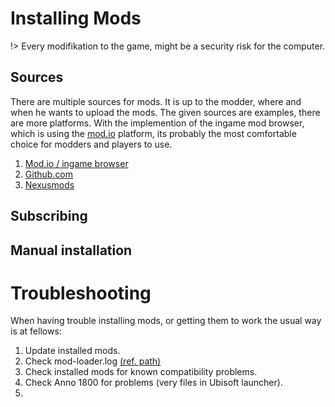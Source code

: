# Installing Mods

!> Every modifikation to the game, might be a security risk for the computer.

## Sources
There are multiple sources for mods. It is up to the modder, where and when he wants to upload the mods. The given sources are examples, there are more platforms. With the implemention of the ingame mod browser, which is using the [mod.io](http://mod.io) platform, its probably the most comfortable choice for modders and players to use.

1. [Mod.io / ingame browser](https://mod.io/g/anno-1800)
2. [Github.com](https://github.com/)
3. [Nexusmods](https://www.nexusmods.com/anno1800/)

## Subscribing

## Manual installation

# Troubleshooting

When having trouble installing mods, or getting them to work the usual way is at fellows:

1. Update installed mods.
2. Check mod-loader.log [(ref. path)](/en/basics/path.md#mod-loader.log)
3. Check installed mods for known compatibility problems.
4. Check Anno 1800 for problems (very files in Ubisoft launcher).
5. 